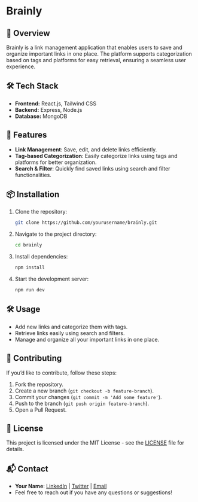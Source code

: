 # Brainly

## 🚀 Overview

Brainly is a link management application that enables users to save and organize important links in one place. The platform supports categorization based on tags and platforms for easy retrieval, ensuring a seamless user experience.

## 🛠️ Tech Stack

- **Frontend:** React.js, Tailwind CSS
- **Backend:** Express, Node.js
- **Database:** MongoDB

## 📌 Features

- **Link Management**: Save, edit, and delete links efficiently.
- **Tag-based Categorization**: Easily categorize links using tags and platforms for better organization.
- **Search & Filter**: Quickly find saved links using search and filter functionalities.

## 📦 Installation

1. Clone the repository:
   ```sh
   git clone https://github.com/yourusername/brainly.git
   ```
2. Navigate to the project directory:
   ```sh
   cd brainly
   ```
3. Install dependencies:
   ```sh
   npm install
   ```
4. Start the development server:
   ```sh
   npm run dev
   ```

## 🛠️ Usage

- Add new links and categorize them with tags.
- Retrieve links easily using search and filters.
- Manage and organize all your important links in one place.

## 📝 Contributing

If you’d like to contribute, follow these steps:

1. Fork the repository.
2. Create a new branch (`git checkout -b feature-branch`).
3. Commit your changes (`git commit -m 'Add some feature'`).
4. Push to the branch (`git push origin feature-branch`).
5. Open a Pull Request.

## 📄 License

This project is licensed under the MIT License - see the [LICENSE](LICENSE) file for details.

## 📬 Contact

- **Your Name**: [LinkedIn](your-linkedin-url) | [Twitter](your-twitter-url) | [Email](your-email)
- Feel free to reach out if you have any questions or suggestions!

